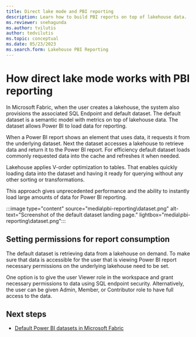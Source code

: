 ```yaml
---
title: Direct lake mode and PBI reporting
description: Learn how to build PBI reports on top of lakehouse data.
ms.reviewer: snehagunda
ms.author: tvilutis
author: tedvilutis
ms.topic: conceptual
ms.date: 05/23/2023
ms.search.form: Lakehouse PBI Reporting
---
```


# How direct lake mode works with PBI reporting
In Microsoft Fabric, when the user creates a lakehouse, the system also provisions the associated SQL Endpoint and default dataset. The default dataset is a semantic model with metrics on top of lakehouse data. The dataset allows Power BI to load data for reporting.

When a Power BI report shows an element that uses data, it requests it from the underlying dataset. Next the dataset accesses a lakehouse to retrieve data and return it to the Power BI report. For efficiency default dataset loads commonly requested data into the cache and refreshes it when needed.

Lakehouse applies V-order optimization to tables. That enables quickly loading data into the dataset and having it ready for querying without any other sorting or transformations. 

This approach gives unprecedented performance and the ability to instantly load large amounts of data for Power BI reporting.

   :::image type="content" source="media\pbi-reporting\dataset.png" alt-text="Screenshot of the default dataset landing page." lightbox="media\pbi-reporting\dataset.png":::

## Setting permissions for report consumption
The default dataset is retrieving data from a lakehouse on demand. To make sure that data is accessible for the user that is viewing Power BI report necessary permissions on the underlying lakehouse need to be set.

One option is to give the user Viewer role in the workspace and grant necessary permissions to data using SQL endpoint security. Alternatively, the user can be given Admin, Member, or Contributor role to have full access to the data.

## Next steps
- [Default Power BI datasets in Microsoft Fabric](../data-warehouse/datasets.md)

